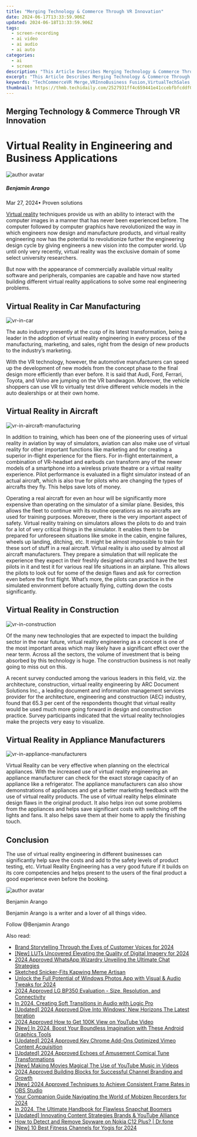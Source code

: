 ```yaml
---
title: "Merging Technology & Commerce Through VR Innovation"
date: 2024-06-17T13:33:59.906Z
updated: 2024-06-18T13:33:59.906Z
tags: 
  - screen-recording
  - ai video
  - ai audio
  - ai auto
categories: 
  - ai
  - screen
description: "This Article Describes Merging Technology & Commerce Through VR Innovation"
excerpt: "This Article Describes Merging Technology & Commerce Through VR Innovation"
keywords: "TechCommerceVR Merge,VRInnoBusiness Fusion,VirtualTechSales,ImmersiveCommerce,VRMarketExpansion,InnovateVR Commerce,TechMerging VR"
thumbnail: https://thmb.techidaily.com/2527931ff4c659441e41ccebfbfcddf054977d94a39490ac9b4d8ff28e70d8e5.jfif
---
```


## Merging Technology & Commerce Through VR Innovation

# Virtual Reality in Engineering and Business Applications

![author avatar](https://images.wondershare.com/filmora/article-images/benjamin-arango-author.jpg)

##### Benjamin Arango

 Mar 27, 2024• Proven solutions

[Virtual reality](https://tools.techidaily.com/wondershare/filmora/download/) techniques provide us with an ability to interact with the computer images in a manner that has never been experienced before. The computer followed by computer graphics have revolutionized the way in which engineers now design and manufacture products, and virtual reality engineering now has the potential to revolutionize further the engineering design cycle by giving engineers a new vision into the computer world. Up until only very recently, virtual reality was the exclusive domain of some select university researchers.

 But now with the appearance of commercially available virtual reality software and peripherals, companies are capable and have now started building different virtual reality applications to solve some real engineering problems.

## Virtual Reality in Car Manufacturing

![vr-in-car](https://images.wondershare.com/filmora/article-images/vr-in-car.jpg)

 The auto industry presently at the cusp of its latest transformation, being a leader in the adoption of virtual reality engineering in every process of the manufacturing, marketing, and sales, right from the design of new products to the industry’s marketing.

 With the VR technology, however, the automotive manufacturers can speed up the development of new models from the concept phase to the final design more efficiently than ever before. It is said that Audi, Ford, Ferrari, Toyota, and Volvo are jumping on the VR bandwagon. Moreover, the vehicle shoppers can use VR to virtually test drive different vehicle models in the auto dealerships or at their own home.

## Virtual Reality in Aircraft

![vr-in-aircraft-manufacturing](https://images.wondershare.com/filmora/article-images/vr-in-aircraft-manufacturing.jpg)

 In addition to training, which has been one of the pioneering uses of virtual reality in aviation by way of simulators, aviation can also make use of virtual reality for other important functions like marketing and for creating a superior in-flight experience for the fliers. For in-flight entertainment, a combination of VR-headset and earbuds can transform any of the newer models of a smartphone into a wireless private theatre or a virtual reality experience. Pilot performance is evaluated in a flight simulator instead of an actual aircraft, which is also true for pilots who are changing the types of aircrafts they fly. This helps save lots of money.

 Operating a real aircraft for even an hour will be significantly more expensive than operating on the simulator of a similar plane. Besides, this allows the fleet to continue with its routine operations as no aircrafts are used for training purposes. Moreover, there is the very important aspect of safety. Virtual reality training on simulators allows the pilots to do and train for a lot of very critical things in the simulator. It enables them to be prepared for unforeseen situations like smoke in the cabin, engine failures, wheels up landing, ditching, etc. It might be almost impossible to train for these sort of stuff in a real aircraft. Virtual reality is also used by almost all aircraft manufacturers. They prepare a simulation that will replicate the experience they expect in their freshly designed aircrafts and have the test pilots in it and test it for various real life situations in an airplane. This allows the pilots to look out for some of the design flaws and ask for correction even before the first flight. What’s more, the pilots can practice in the simulated environment before actually flying, cutting down the costs significantly.

## Virtual Reality in Construction

![vr-in-construction](https://images.wondershare.com/filmora/article-images/vr-in-construction.jpg)

 Of the many new technologies that are expected to impact the building sector in the near future, virtual reality engineering as a concept is one of the most important areas which may likely have a significant effect over the near term. Across all the sectors, the volume of investment that is being absorbed by this technology is huge. The construction business is not really going to miss out on this.

 A recent survey conducted among the various leaders in this field, viz. the architecture, construction, virtual reality engineering by ARC Document Solutions Inc., a leading document and information management services provider for the architecture, engineering and construction (AEC) industry, found that 65.3 per cent of the respondents thought that virtual reality would be used much more going forward in design and construction practice. Survey participants indicated that the virtual reality technologies make the projects very easy to visualize.

## Virtual Reality in Appliance Manufacturers

![vr-in-appliance-manufacturers](https://images.wondershare.com/filmora/article-images/vr-in-appliance-manufacturers.jpg)

 Virtual Reality can be very effective when planning on the electrical appliances. With the increased use of virtual reality engineering an appliance manufacturer can check for the exact storage capacity of an appliance like a refrigerator. The appliance manufacturers can also show demonstrations of appliances and get a better marketing feedback with the use of virtual reality products. The use of virtual reality helps eliminate design flaws in the original product. It also helps iron out some problems from the appliances and helps save significant costs with switching off the lights and fans. It also helps save them at their home to apply the finishing touch.

## Conclusion

The use of virtual reality engineering in different businesses can significantly help save the costs and add to the safety levels of product testing, etc. Virtual Reality Engineering has a very good future if it builds on its core competencies and helps present to the users of the final product a good experience even before the booking.

![author avatar](https://images.wondershare.com/filmora/article-images/benjamin-arango-author.jpg)

Benjamin Arango

Benjamin Arango is a writer and a lover of all things video.

Follow @Benjamin Arango


<ins class="adsbygoogle"
     style="display:block"
     data-ad-format="autorelaxed"
     data-ad-client="ca-pub-7571918770474297"
     data-ad-slot="1223367746"></ins>



<ins class="adsbygoogle"
     style="display:block"
     data-ad-client="ca-pub-7571918770474297"
     data-ad-slot="8358498916"
     data-ad-format="auto"
     data-full-width-responsive="true"></ins>


<span class="atpl-alsoreadstyle">Also read:</span>
<div><ul>
<li><a href="https://fox-boxes.techidaily.com/brand-storytelling-through-the-eyes-of-customer-voices-for-2024/"><u>Brand Storytelling Through the Eyes of Customer Voices for 2024</u></a></li>
<li><a href="https://fox-boxes.techidaily.com/new-luts-uncovered-elevating-the-quality-of-digital-imagery-for-2024/"><u>[New] LUTs Uncovered  Elevating the Quality of Digital Imagery for 2024</u></a></li>
<li><a href="https://fox-boxes.techidaily.com/2024-approved-whatsapp-wizardry-unveiling-the-ultimate-chat-strategies/"><u>2024 Approved  WhatsApp Wizardry  Unveiling the Ultimate Chat Strategies</u></a></li>
<li><a href="https://fox-boxes.techidaily.com/sketched-snicker-fits-kapwing-meme-artisan/"><u>Sketched Snicker-Fits  Kapwing Meme Artisan</u></a></li>
<li><a href="https://fox-boxes.techidaily.com/unlock-the-full-potential-of-windows-photos-app-with-visual-and-audio-tweaks-for-2024/"><u>Unlock the Full Potential of Windows Photos App with Visual & Audio Tweaks for 2024</u></a></li>
<li><a href="https://fox-boxes.techidaily.com/2024-approved-lg-bp350-evaluation-size-resolution-and-connectivity/"><u>2024 Approved  LG BP350 Evaluation - Size, Resolution, and Connectivity</u></a></li>
<li><a href="https://fox-boxes.techidaily.com/in-2024-creating-soft-transitions-in-audio-with-logic-pro/"><u>In 2024, Creating Soft Transitions in Audio with Logic Pro</u></a></li>
<li><a href="https://fox-boxes.techidaily.com/updated-2024-approved-dive-into-windows-new-horizons-the-latest-iteration/"><u>[Updated] 2024 Approved  Dive Into Windows' New Horizons  The Latest Iteration</u></a></li>
<li><a href="https://fox-boxes.techidaily.com/2024-approved-how-to-get-100k-view-on-youtube-video/"><u>2024 Approved  How to Get 100K View on YouTube Video</u></a></li>
<li><a href="https://fox-boxes.techidaily.com/new-in-2024-boost-your-boundless-imagination-with-these-android-graphics-tools/"><u>[New] In 2024, Boost Your Boundless Imagination with These Android Graphics Tools</u></a></li>
<li><a href="https://vimeo-videos.techidaily.com/updated-2024-approved-key-chrome-add-ons-optimized-vimeo-content-acquisition/"><u>[Updated] 2024 Approved  Key Chrome Add-Ons  Optimized Vimeo Content Acquisition</u></a></li>
<li><a href="https://facebook-video-share.techidaily.com/updated-2024-approved-echoes-of-amusement-comical-tune-transformations/"><u>[Updated] 2024 Approved  Echoes of Amusement  Comical Tune Transformations</u></a></li>
<li><a href="https://extra-approaches.techidaily.com/new-making-movies-magical-the-use-of-youtube-music-in-videos/"><u>[New] Making Movies Magical  The Use of YouTube Music in Videos</u></a></li>
<li><a href="https://youtube-clips.techidaily.com/2024-approved-building-blocks-for-successful-channel-branding-and-growth/"><u>2024 Approved  Building Blocks for Successful Channel Branding and Growth</u></a></li>
<li><a href="https://on-screen-recording.techidaily.com/new-2024-approved-techniques-to-achieve-consistent-frame-rates-in-obs-studio/"><u>[New] 2024 Approved  Techniques to Achieve Consistent Frame Rates in OBS Studio</u></a></li>
<li><a href="https://desktop-recording.techidaily.com/your-companion-guide-navigating-the-world-of-mobizen-recorders-for-2024/"><u>Your Companion Guide  Navigating the World of Mobizen Recorders for 2024</u></a></li>
<li><a href="https://snapchat-videos.techidaily.com/in-2024-the-ultimate-handbook-for-flawless-snapchat-boomers/"><u>In 2024, The Ultimate Handbook for Flawless Snapchat Boomers</u></a></li>
<li><a href="https://some-knowledge.techidaily.com/updated-innovating-content-strategies-brands-and-youtube-alliance/"><u>[Updated] Innovating Content Strategies  Brands & YouTube Alliance</u></a></li>
<li><a href="https://android-location-track.techidaily.com/how-to-detect-and-remove-spyware-on-nokia-c12-plus-drfone-by-drfone-virtual-android/"><u>How to Detect and Remove Spyware on Nokia C12 Plus? | Dr.fone</u></a></li>
<li><a href="https://facebook-video-footage.techidaily.com/new-10-best-fitness-channels-for-yogis-for-2024/"><u>[New] 10 Best Fitness Channels for Yogis for 2024</u></a></li>
</ul></div>
